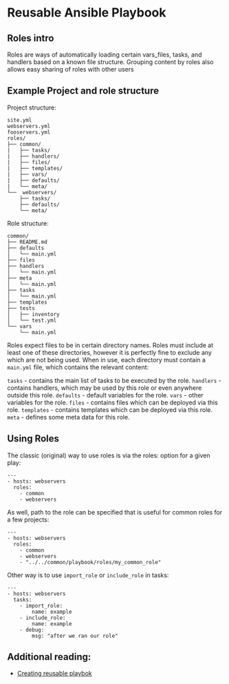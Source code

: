 # Reusable Ansible Playbook

## Roles intro

Roles are ways of automatically loading certain vars_files, tasks, and handlers based on a known file structure. Grouping content by roles also allows easy sharing of roles with other users

## Example Project and role structure

Project structure:
```
site.yml
webservers.yml
fooservers.yml
roles/
├── common/
|   ├── tasks/
|   ├── handlers/
|   ├── files/
|   ├── templates/
|   ├── vars/
|   ├── defaults/
|   └── meta/
└──  webservers/
    ├── tasks/
    ├── defaults/
    └── meta/
```

Role structure:
```
common/
├── README.md
├── defaults
│   └── main.yml
├── files
├── handlers
│   └── main.yml
├── meta
│   └── main.yml
├── tasks
│   └── main.yml
├── templates
├── tests
│   ├── inventory
│   └── test.yml
└── vars
    └── main.yml
```

Roles expect files to be in certain directory names. Roles must include at least one of these directories, however it is perfectly fine to exclude any which are not being used. When in use, each directory must contain a `main.yml` file, which contains the relevant content:

`tasks` - contains the main list of tasks to be executed by the role.
`handlers` - contains handlers, which may be used by this role or even anywhere outside this role.
`defaults` - default variables for the role.
`vars` - other variables for the role.
`files` - contains files which can be deployed via this role.
`templates` - contains templates which can be deployed via this role.
`meta` - defines some meta data for this role.

## Using Roles

The classic (original) way to use roles is via the roles: option for a given play:

```
---
- hosts: webservers
  roles:
    - common
    - webservers
```

As well, path to the role can be specified that is useful for common roles for a few projects:

```
---
- hosts: webservers
  roles:
    - common
    - webservers
    - "../../common/playbook/roles/my_common_role"
```

Other way is to use `import_role` or `include_role` in tasks:

```
---
- hosts: webservers
  tasks:
    - import_role:
        name: example
    - include_role:
        name: example
    - debug:
        msg: "after we ran our role"
```

## Additional reading: 
- [Creating reusable playbok](https://docs.ansible.com/ansible/latest/user_guide/playbooks_reuse.html)
